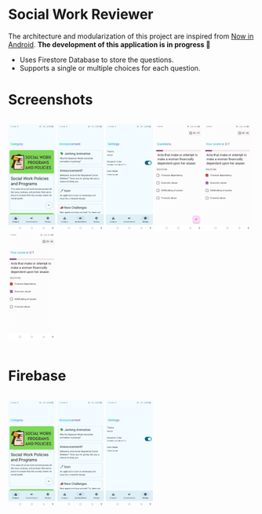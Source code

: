 ﻿# Social Work Reviewer
The architecture and modularization of this project are inspired
from [Now in Android](https://github.com/android/nowinandroid). **The development of this application is in progress 🚧**

- Uses Firestore Database to store the questions.
- Supports a single or multiple choices for each question.

# Screenshots
<div style="width:100%; display:flex; justify-content:space-between;">

[<img src="docs/images/1.jpg" width=19% alt="1">](docs/images/1.webp)
[<img src="docs/images/2.jpg" width=19% alt="2">](docs/images/2.webp)
[<img src="docs/images/3.jpg" width=19% alt="3">](docs/images/3.webp)
[<img src="docs/images/4.jpg" width=19% alt="4">](docs/images/4.webp)
[<img src="docs/images/5.jpg" width=19% alt="5">](docs/images/5.webp)
[<img src="docs/images/5.jpg" width=19% alt="6">](docs/images/6.webp)
</div>

# Firebase

<div style="width:100%; display:flex; justify-content:space-between;">

[<img src="docs/images/1.jpg" width=19% alt="1">](docs/images/7.webp)
[<img src="docs/images/2.jpg" width=19% alt="2">](docs/images/8.webp)
[<img src="docs/images/3.jpg" width=19% alt="3">](docs/images/9.webp)
</div>